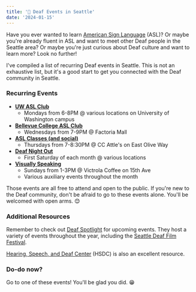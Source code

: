 ```yaml
---
title: '🧏 Deaf Events in Seattle'
date: '2024-01-15'
---
```


Have you ever wanted to learn [American Sign Language](https://en.wikipedia.org/wiki/American_Sign_Language) (ASL)? Or maybe you're already fluent in ASL and want to meet other Deaf people in the Seattle area? Or maybe you're just curious about Deaf culture and want to learn more? Look no further!

I've compiled a list of recurring Deaf events in Seattle. This is not an exhaustive list, but it's a good start to get you connected with the Deaf community in Seattle.

### Recurring Events

- [**UW ASL Club**](https://www.instagram.com/uwaslclub/)
  - Mondays from 6-8PM @ various locations on University of Washington campus
- [**Bellevue College ASL Club**](https://studentweb.bellevuecollege.edu/asl/)
  - Wednesdays from 7-9PM @ Factoria Mall
- [**ASL Classes (and social)**](https://www.facebook.com/groups/aslatthecuff/)
  - Thursdays from 7-8:30PM @ CC Attle's on East Olive Way
- [**Deaf Night Out**](https://www.facebook.com/DeafNightOutSeattle/)
  - First Saturday of each month @ various locations
- [**Visually Speaking**](https://www.visuallyspeaking.info/)
  - Sundays from 1-3PM @ Victrola Coffee on 15th Ave
  - Various auxiliary events throughout the month

Those events are all free to attend and open to the public. If you're new to the Deaf community, don't be afraid to go to these events alone. You'll be welcomed with open arms. 😊

### Additional Resources

Remember to check out [Deaf Spotlight](https://www.deafspotlight.org/) for upcoming events. They host a variety of events throughout the year, including the [Seattle Deaf Film Festival](https://www.deafspotlight.org/sdff).

[Hearing, Speech, and Deaf Center](https://hsdc.org) (HSDC) is also an excellent resource.

### Do-do now?

Go to one of these events! You'll be glad you did. 😁
